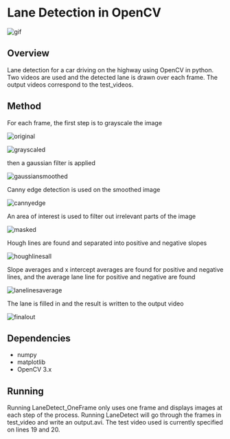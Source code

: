 # Lane Detection in OpenCV
![gif](https://user-images.githubusercontent.com/25371934/33930574-61018b38-dfbb-11e7-89bb-66bea1bbb021.gif)

## Overview
Lane detection for a car driving on the highway using OpenCV in python. Two videos are used and the detected lane is drawn over each frame. The output videos correspond to the test_videos. 

## Method
For each frame, the first step is to grayscale the image

![original](https://user-images.githubusercontent.com/25371934/34698298-651b5af6-f4a5-11e7-92f7-2eb99d7603b1.png)


![grayscaled](https://user-images.githubusercontent.com/25371934/34698324-906ba350-f4a5-11e7-9a25-b62b42825aba.png)


then a gaussian filter is applied 

![gaussiansmoothed](https://user-images.githubusercontent.com/25371934/34701780-1a4d5e76-f4b8-11e7-8b85-9814488b5b42.png)

Canny edge detection is used on the smoothed image

![cannyedge](https://user-images.githubusercontent.com/25371934/34701790-254b3a5a-f4b8-11e7-9bc6-35349f6949e8.png)

An area of interest is used to filter out irrelevant parts of the image

![masked](https://user-images.githubusercontent.com/25371934/34701805-3a5600e2-f4b8-11e7-8af9-9ec665bd4f79.png)

Hough lines are found and separated into positive and negative slopes

![houghlinesall](https://user-images.githubusercontent.com/25371934/34701814-4851d932-f4b8-11e7-92de-ca63f5782ce3.png)

Slope averages and x intercept averages are found for positive and negative lines, and the average lane line for positive and negative are found

![lanelinesaverage](https://user-images.githubusercontent.com/25371934/34701832-56d626f2-f4b8-11e7-9210-c213e992d6f8.png)

The lane is filled in and the result is written to the output video

![finalout](https://user-images.githubusercontent.com/25371934/34701845-6edce786-f4b8-11e7-8428-7ad5690e160e.png)

## Dependencies
- numpy
- matplotlib
- OpenCV 3.x

## Running
Running LaneDetect_OneFrame only uses one frame and displays images at each step of the process. Running LaneDetect will go through the frames in test_video and write an output.avi. The test video used is currently specified on lines 19 and 20.

